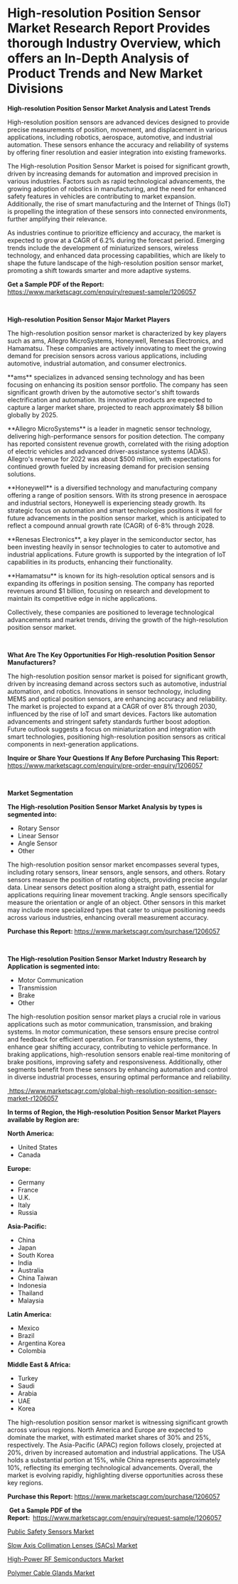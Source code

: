 <p><h1>High-resolution Position Sensor Market Research Report Provides thorough Industry Overview, which offers an In-Depth Analysis of Product Trends and New Market Divisions</h1></p><p><strong>High-resolution Position Sensor Market Analysis and Latest Trends</strong></p>
<p><p>High-resolution position sensors are advanced devices designed to provide precise measurements of position, movement, and displacement in various applications, including robotics, aerospace, automotive, and industrial automation. These sensors enhance the accuracy and reliability of systems by offering finer resolution and easier integration into existing frameworks.</p><p>The High-resolution Position Sensor Market is poised for significant growth, driven by increasing demands for automation and improved precision in various industries. Factors such as rapid technological advancements, the growing adoption of robotics in manufacturing, and the need for enhanced safety features in vehicles are contributing to market expansion. Additionally, the rise of smart manufacturing and the Internet of Things (IoT) is propelling the integration of these sensors into connected environments, further amplifying their relevance.</p><p>As industries continue to prioritize efficiency and accuracy, the market is expected to grow at a CAGR of 6.2% during the forecast period. Emerging trends include the development of miniaturized sensors, wireless technology, and enhanced data processing capabilities, which are likely to shape the future landscape of the high-resolution position sensor market, promoting a shift towards smarter and more adaptive systems.</p></p>
<p><strong>Get a Sample PDF of the Report:&nbsp;</strong> <a href="https://www.marketscagr.com/enquiry/request-sample/1206057?utm_campaign=2115&utm_medium=2&utm_source=Github&utm_content=ia&utm_term=06042025&utm_id=high-resolution-position-sensor">https://www.marketscagr.com/enquiry/request-sample/1206057</a></p>
<p>&nbsp;</p>
<p><strong>High-resolution Position Sensor Major Market Players</strong></p>
<p><p>The high-resolution position sensor market is characterized by key players such as ams, Allegro MicroSystems, Honeywell, Renesas Electronics, and Hamamatsu. These companies are actively innovating to meet the growing demand for precision sensors across various applications, including automotive, industrial automation, and consumer electronics.</p><p>**ams** specializes in advanced sensing technology and has been focusing on enhancing its position sensor portfolio. The company has seen significant growth driven by the automotive sector's shift towards electrification and automation. Its innovative products are expected to capture a larger market share, projected to reach approximately $8 billion globally by 2025.</p><p>**Allegro MicroSystems** is a leader in magnetic sensor technology, delivering high-performance sensors for position detection. The company has reported consistent revenue growth, correlated with the rising adoption of electric vehicles and advanced driver-assistance systems (ADAS). Allegro's revenue for 2022 was about $500 million, with expectations for continued growth fueled by increasing demand for precision sensing solutions.</p><p>**Honeywell** is a diversified technology and manufacturing company offering a range of position sensors. With its strong presence in aerospace and industrial sectors, Honeywell is experiencing steady growth. Its strategic focus on automation and smart technologies positions it well for future advancements in the position sensor market, which is anticipated to reflect a compound annual growth rate (CAGR) of 6-8% through 2028.</p><p>**Renesas Electronics**, a key player in the semiconductor sector, has been investing heavily in sensor technologies to cater to automotive and industrial applications. Future growth is supported by the integration of IoT capabilities in its products, enhancing their functionality.</p><p>**Hamamatsu** is known for its high-resolution optical sensors and is expanding its offerings in position sensing. The company has reported revenues around $1 billion, focusing on research and development to maintain its competitive edge in niche applications.</p><p>Collectively, these companies are positioned to leverage technological advancements and market trends, driving the growth of the high-resolution position sensor market.</p></p>
<p>&nbsp;</p>
<p><strong>What Are The Key Opportunities For High-resolution Position Sensor Manufacturers?</strong></p>
<p><p>The high-resolution position sensor market is poised for significant growth, driven by increasing demand across sectors such as automotive, industrial automation, and robotics. Innovations in sensor technology, including MEMS and optical position sensors, are enhancing accuracy and reliability. The market is projected to expand at a CAGR of over 8% through 2030, influenced by the rise of IoT and smart devices. Factors like automation advancements and stringent safety standards further boost adoption. Future outlook suggests a focus on miniaturization and integration with smart technologies, positioning high-resolution position sensors as critical components in next-generation applications.</p></p>
<p><strong>Inquire or Share Your Questions If Any Before Purchasing This Report:</strong> <a href="https://www.marketscagr.com/enquiry/pre-order-enquiry/1206057?utm_campaign=2115&utm_medium=2&utm_source=Github&utm_content=ia&utm_term=06042025&utm_id=high-resolution-position-sensor">https://www.marketscagr.com/enquiry/pre-order-enquiry/1206057</a></p>
<p>&nbsp;</p>
<p><strong>Market Segmentation</strong></p>
<p><strong>The High-resolution Position Sensor Market Analysis by types is segmented into:</strong></p>
<p><ul><li>Rotary Sensor</li><li>Linear Sensor</li><li>Angle Sensor</li><li>Other</li></ul></p>
<p><p>The high-resolution position sensor market encompasses several types, including rotary sensors, linear sensors, angle sensors, and others. Rotary sensors measure the position of rotating objects, providing precise angular data. Linear sensors detect position along a straight path, essential for applications requiring linear movement tracking. Angle sensors specifically measure the orientation or angle of an object. Other sensors in this market may include more specialized types that cater to unique positioning needs across various industries, enhancing overall measurement accuracy.</p></p>
<p><strong>Purchase this Report:&nbsp;</strong><a href="https://www.marketscagr.com/purchase/1206057?utm_campaign=2115&utm_medium=2&utm_source=Github&utm_content=ia&utm_term=06042025&utm_id=high-resolution-position-sensor">https://www.marketscagr.com/purchase/1206057</a></p>
<p>&nbsp;</p>
<p><strong>The High-resolution Position Sensor Market Industry Research by Application is segmented into:</strong></p>
<p><ul><li>Motor Communication</li><li>Transmission</li><li>Brake</li><li>Other</li></ul></p>
<p><p>The high-resolution position sensor market plays a crucial role in various applications such as motor communication, transmission, and braking systems. In motor communication, these sensors ensure precise control and feedback for efficient operation. For transmission systems, they enhance gear shifting accuracy, contributing to vehicle performance. In braking applications, high-resolution sensors enable real-time monitoring of brake positions, improving safety and responsiveness. Additionally, other segments benefit from these sensors by enhancing automation and control in diverse industrial processes, ensuring optimal performance and reliability.</p></p>
<p><a href="https://www.marketscagr.com/global-high-resolution-position-sensor-market-r1206057?utm_campaign=2115&utm_medium=2&utm_source=Github&utm_content=ia&utm_term=06042025&utm_id=high-resolution-position-sensor">&nbsp;https://www.marketscagr.com/global-high-resolution-position-sensor-market-r1206057</a></p>
<p><strong>In terms of Region, the High-resolution Position Sensor Market Players available by Region are:</strong></p>
<p>
    <p> <strong> North America: </strong>
        <ul>
            <li>United States</li>
            <li>Canada</li>
        </ul>
        </p> 
    <p> <strong> Europe: </strong>
        <ul>
            <li>Germany</li>
            <li>France</li>
            <li>U.K.</li>
            <li>Italy</li>
            <li>Russia</li>
        </ul>
        </p> 
    <p> <strong> Asia-Pacific: </strong>
        <ul>
            <li>China</li>
            <li>Japan</li>
            <li>South Korea</li>
            <li>India</li>
            <li>Australia</li>
            <li>China Taiwan</li>
            <li>Indonesia</li>
            <li>Thailand</li>
            <li>Malaysia</li>
        </ul>
        </p> 
    <p> <strong> Latin America: </strong>
        <ul>
            <li>Mexico</li>
            <li>Brazil</li>
            <li>Argentina Korea</li>
            <li>Colombia</li>
        </ul>
        </p> 
    <p> <strong> Middle East & Africa: </strong>
        <ul>
            <li>Turkey</li>
            <li>Saudi</li>
            <li>Arabia</li>
            <li>UAE</li>
            <li>Korea</li>
        </ul>
    </p>
    </p>
<p><p>The high-resolution position sensor market is witnessing significant growth across various regions. North America and Europe are expected to dominate the market, with estimated market shares of 30% and 25%, respectively. The Asia-Pacific (APAC) region follows closely, projected at 20%, driven by increased automation and industrial applications. The USA holds a substantial portion at 15%, while China represents approximately 10%, reflecting its emerging technological advancements. Overall, the market is evolving rapidly, highlighting diverse opportunities across these key regions.</p></p>
<p><strong>Purchase this Report: </strong><a href="https://www.marketscagr.com/purchase/1206057?utm_campaign=2115&utm_medium=2&utm_source=Github&utm_content=ia&utm_term=06042025&utm_id=high-resolution-position-sensor">https://www.marketscagr.com/purchase/1206057</a></p>
<p>&nbsp;<strong>Get a Sample PDF of the Report:&nbsp;&nbsp;</strong><a href="https://www.marketscagr.com/enquiry/request-sample/1206057?utm_campaign=2115&utm_medium=2&utm_source=Github&utm_content=ia&utm_term=06042025&utm_id=high-resolution-position-sensor">https://www.marketscagr.com/enquiry/request-sample/1206057</a></p>
<p><strong></strong></p>
<p><p><a href="https://github.com/sionepeppess/Market-Research-Report-List-1/blob/main/public-safety-sensors-market.md?utm_campaign=2115&utm_medium=2&utm_source=Github&utm_content=ia&utm_term=06042025&utm_id=high-resolution-position-sensor">Public Safety Sensors Market</a></p><p><a href="https://github.com/suzorfazlikb/Market-Research-Report-List-1/blob/main/slow-axis-collimation-lenses-sacs-market.md?utm_campaign=2115&utm_medium=2&utm_source=Github&utm_content=ia&utm_term=06042025&utm_id=high-resolution-position-sensor">Slow Axis Collimation Lenses (SACs) Market</a></p><p><a href="https://github.com/irisadoranrx/Market-Research-Report-List-1/blob/main/high-power-rf-semiconductors-market.md?utm_campaign=2115&utm_medium=2&utm_source=Github&utm_content=ia&utm_term=06042025&utm_id=high-resolution-position-sensor">High-Power RF Semiconductors Market</a></p><p><a href="https://github.com/sofayahoo2023/Market-Research-Report-List-7/blob/main/polymer-cable-glands-market.md?utm_campaign=2115&utm_medium=2&utm_source=Github&utm_content=ia&utm_term=06042025&utm_id=high-resolution-position-sensor">Polymer Cable Glands Market</a></p></p>